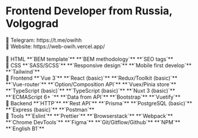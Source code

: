 <h1 align="left">Frontend Developer from Russia, Volgograd</h1>
🧊 Telegram: https://t.me/owihh
</br>
🧊 Website: https://web-owih.vercel.app/
</br>
</br>
🔷 HTML
**`BEM template`** **`BEM methodology`** **`SEO tags`**
</br>
🔷 CSS
**`SASS/SCSS`** **`Responsive design`** **`Mobile first develop`** **`Tailwind`**
</br>
🔷 Frontend
**`Vue 3`** **`React (basic)`** **`Redux/Toolkit (basic)`** **`Vue-router`** **`Option/Composition API`** **`Vuex/Pinia store`** **`TypeScript (basic)`** **`TypeScript (basic)`** **`Nuxt 3 (basic)`** **`ECMAScript 6+
`** **`Data from API`** **`Bootstrap`** **`Vuetify`**
</br>
🔷 Backend
**`HTTP`** **`Rest API`** **`Prisma`** **`PostgreSQL (basic)`** **`Express (basic)`** **`Postman`**
</br>
🔷 Tools
**`Eslint`** **`Prettier`** **`Browserstack`** **`Webpack`** **`Chrome DevTools`** **`Figma`** **`Git/Gitflow/Github`** **`NPM`** **`English B1`**
</br>
